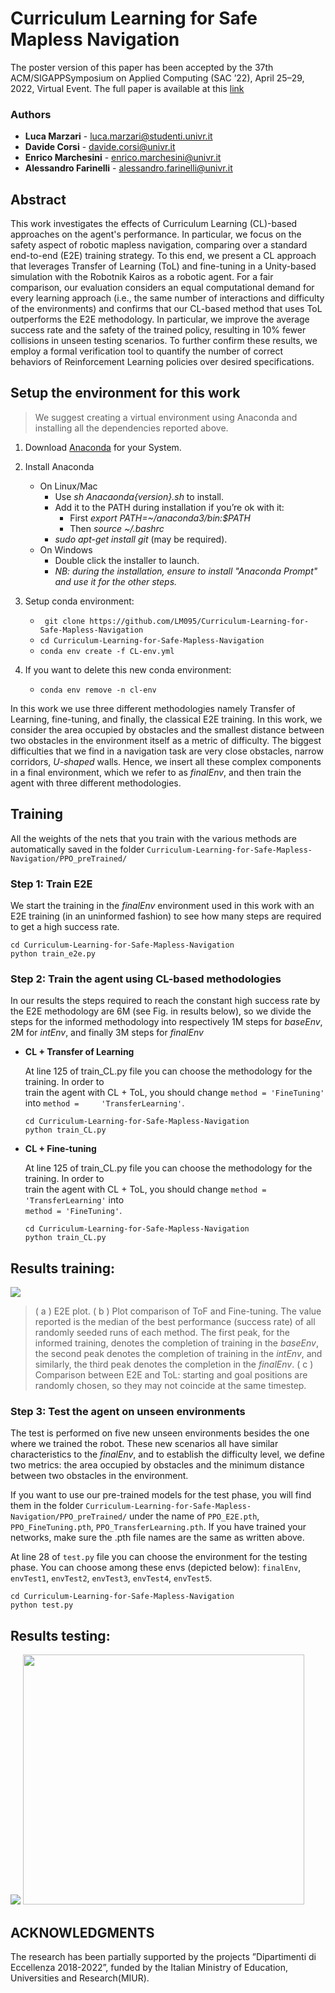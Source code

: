 # Curriculum Learning for Safe Mapless Navigation

The poster version of this paper has been accepted by the 37th ACM/SIGAPPSymposium on Applied Computing (SAC ’22), April 25–29, 2022, Virtual Event.
The full paper is available at this [link](https://arxiv.org/abs/2112.12490)

### Authors
* **Luca Marzari** - luca.marzari@studenti.univr.it
*  **Davide Corsi** - davide.corsi@univr.it
*  **Enrico Marchesini** - enrico.marchesini@univr.it
*  **Alessandro Farinelli** - alessandro.farinelli@univr.it

## Abstract
This work investigates the effects of Curriculum Learning (CL)-based approaches on the agent's performance. In particular, we focus on the safety aspect of robotic mapless navigation, comparing over a standard end-to-end (E2E) training strategy. To this end, we present a CL approach that leverages Transfer of Learning (ToL) and fine-tuning in a Unity-based simulation with the Robotnik Kairos as a robotic agent. For a fair comparison, our evaluation considers an equal computational demand for every learning approach (i.e., the same number of interactions and difficulty of the environments) and confirms that our CL-based method that uses ToL outperforms the E2E methodology. In particular, we improve the average success rate and the safety of the trained policy, resulting in 10\% fewer collisions in unseen testing scenarios. To further confirm these results, we employ a formal verification tool to quantify the number of correct behaviors of Reinforcement Learning policies over desired specifications.


## Setup the environment for this work
>We suggest creating a virtual environment using Anaconda and installing all the dependencies reported above.

1. Download [Anaconda](https://www.anaconda.com/distribution/#download-section) for your System.

2.  Install Anaconda
	- On Linux/Mac 
		- Use *sh Anacaonda{version}.sh* to install.
		- Add it to the PATH during installation if you’re ok with it:
			- First *export PATH=~/anaconda3/bin:$PATH*
			- Then *source ~/.bashrc*
		- *sudo apt-get install git* (may be required).
	- On Windows
		- Double click the installer to launch.
		- *NB: during the installation, ensure to install "Anaconda Prompt" and use it for the other steps.*

3.  Setup conda environment:
	- `
git clone https://github.com/LM095/Curriculum-Learning-for-Safe-Mapless-Navigation`
	- `cd Curriculum-Learning-for-Safe-Mapless-Navigation`
	- `conda env create -f CL-env.yml`
	
4.  If you want to delete this new conda environment:
	- `conda env remove -n cl-env`
	
	
In this work we use three different methodologies namely Transfer of Learning, fine-tuning, and finally, the classical E2E training. In this work, we consider the area occupied by obstacles and the smallest distance between two obstacles in the environment itself as a metric of difficulty. The biggest difficulties that we find in a navigation task are very close obstacles, narrow corridors, *U-shaped* walls. Hence, we insert all these complex components in a final environment, which we refer to as *finalEnv*, and then train the agent with three different methodologies.


## Training 

All the weights of the nets that you train with the various methods are automatically saved in the folder 
`Curriculum-Learning-for-Safe-Mapless-Navigation/PPO_preTrained/`

### Step 1: Train E2E
We start the training in the *finalEnv* environment used in this work with an E2E training (in an uninformed fashion) to see how many steps are required to get a high success rate.
```
cd Curriculum-Learning-for-Safe-Mapless-Navigation
python train_e2e.py
```
### Step 2: Train the agent using CL-based methodologies
In our results the steps required to reach the constant high success rate by the E2E methodology are 6M (see Fig. in results below), so we divide the steps for the informed methodology into respectively 1M steps for *baseEnv*, 2M for *intEnv*, and finally 3M steps for *finalEnv*


 -  **CL + Transfer of Learning**
 
	 At line 125 of train_CL.py file you can choose the methodology for the training. In order to 	
	 train the agent with CL + ToL, you should change `method = 'FineTuning'` into `method = 	
	 'TransferLearning'`. 
	```
	cd Curriculum-Learning-for-Safe-Mapless-Navigation
	python train_CL.py
	```
 -  **CL + Fine-tuning**

	 At line 125 of train_CL.py file you can choose the methodology for the training. In order to 	
	 train the agent with CL + ToL, you should change `method = 'TransferLearning'` into 		
	 `method = 'FineTuning'`. 
	```
	cd Curriculum-Learning-for-Safe-Mapless-Navigation
	python train_CL.py
	```
	
## Results training:
![](https://i.imgur.com/EJckV7m.png)
> ( a ) E2E plot. ( b ) Plot comparison of ToF and Fine-tuning. The value reported is the median of the best performance (success rate) of all randomly seeded runs of each method. The first peak, for the informed training, denotes the completion of training in the *baseEnv*, the second peak denotes the completion of training in the *intEnv*, and similarly, the third peak denotes the completion in the *finalEnv*. ( c ) Comparison between E2E and ToL: starting and goal positions are randomly chosen, so they may not coincide at the same timestep.



### Step 3: Test the agent on unseen environments
The test is performed on five new unseen environments besides the one where we trained the robot. These new scenarios all have similar characteristics to the *finalEnv*, and to establish the difficulty level, we define two metrics: the area occupied by obstacles and the minimum distance between two obstacles in the environment.

If you want to use our pre-trained models for the test phase, you will find them in the folder `Curriculum-Learning-for-Safe-Mapless-Navigation/PPO_preTrained/` under the name of `PPO_E2E.pth`, `PPO_FineTuning.pth`, `PPO_TransferLearning.pth`.
If you have trained your networks, make sure the .pth file names are the same as written above.

At line 28 of `test.py` file you can choose the environment for the testing phase. You can choose among these envs (depicted below): `finalEnv`, `envTest1`, `envTest2`, `envTest3`, `envTest4`, `envTest5`.

	cd Curriculum-Learning-for-Safe-Mapless-Navigation
	python test.py
	

## Results testing:
![](https://i.imgur.com/YWJU12s.png)
<img src="https://i.imgur.com/P0WsSG8.png" width="450" height="400">


## ACKNOWLEDGMENTS
The research has been partially supported by the projects ”Dipartimenti di Eccellenza 2018-2022”, funded by the Italian Ministry of Education, Universities and Research(MIUR).


